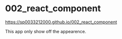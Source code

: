 # 002_react_component

https://sp0033212000.github.io/002_react_component

This app only show off the appearence.
